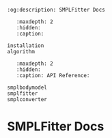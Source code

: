```{eval-rst}
:og:description: SMPLFitter Docs
```


```{toctree}
   :maxdepth: 2
   :hidden:
   :caption: 

installation
algorithm

```




```{toctree}
   :maxdepth: 2
   :hidden:
   :caption: API Reference:

smplbodymodel
smplfitter
smplconverter
```

# SMPLFitter Docs